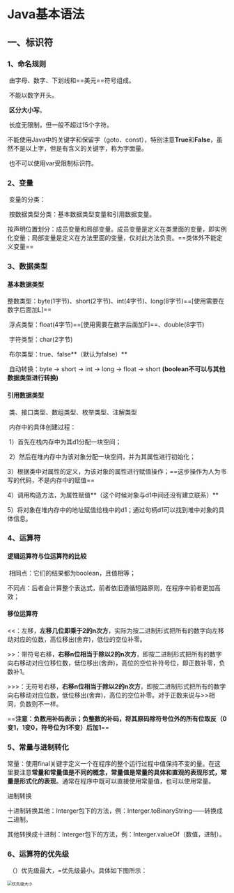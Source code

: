 # Java基本语法

## 一、标识符

### 1、命名规则

​	由字母、数字、下划线和==美元==符号组成。

​	不能以数字开头。

​	**区分大小写**。

​	长度无限制，但一般不超过15个字符。

​	不能使用Java中的关键字和保留字（goto、const），特别注意**True**和**False**，虽然不是以上字，但是有含义的关键字，称为字面量。

​	也不可以使用var受限制标识符。

### 2、变量

​	变量的分类：

​		按数据类型分类：基本数据类型变量和引用数据变量。

​		按声明位置划分：成员变量和局部变量。成员变量是定义在类里面的变量，即实例化变量；局部变量是定义在方法里面的变量，仅对此方法负责。==类体外不能定义变量==



### 3、数据类型

#### 基本数据类型

​	整数类型：byte(1字节)、short(2字节)、int(4字节)、long(8字节)==[使用需要在数字后面加L]==

​	浮点类型：float(4字节)==[使用需要在数字后面加F]==、double(8字节)

​	字符类型：char(2字节)

​	布尔类型：true、false**（默认为false）**

​	自动转换：byte -> short -> int -> long -> float -> short **(boolean不可以与其他数据类型进行转换)**

#### 引用数据类型

​	类、接口类型、数组类型、枚举类型、注解类型

​	内存中的具体创建过程：

​		1）首先在栈内存中为其d1分配一块空间；

​		2）然后在堆内存中为该对象分配一块空间，并为其属性进行初始化；

​		3）根据类中对属性的定义，为该对象的属性进行赋值操作；==这步操作为人为书写的代码，不是内存中的赋值==

​		4）调用构造方法，为属性赋值**（这个时候对象与d1中间还没有建立联系）**

​		5）将对象在堆内存中的地址赋值给栈中的d1；通过句柄d1可以找到堆中对象的具体信息。



### 4、运算符

#### 逻辑运算符与位运算符的比较

​	相同点：它们的结果都为boolean，且值相等；

​	不同点：后者会计算整个表达式，前者依旧遵循短路原则，在程序中前者更加高效；

#### 移位运算符

​	<<：左移，**左移几位即乘于2的n次方**，实际为按二进制形式把所有的数字向左移动对应的位数，高位移出(舍弃)，低位的空位补零。

​	>>：带符号右移，**右移n位相当于除以2的n次方**，即按二进制形式把所有的数字向右移动对应位移位数，低位移出(舍弃)，高位的空位补符号位，即正数补零，负数补1。

​	>>>：无符号右移，**右移n位相当于除以2的n次方**，即按二进制形式把所有的数字向右移动对应位数，低位移出(舍弃)，高位的空位补零。对于正数来说与>>相同，负数则不一样。

==**注意：负数用补码表示；负整数的补码，将其原码除符号位外的所有位取反（0变1，1变0，符号位为1不变）后加1**==

### 5、常量与进制转化

常量：使用final关键字定义一个在程序的整个运行过程中值保持不变的量。在这里要注意**常量和常量值是不同的概念，常量值是常量的具体和直观的表现形式，常量是形式化的表现**。通常在程序中既可以直接使用常量值，也可以使用常量。

进制转换

​	十进制转换其他：Interger包下的方法，例：Interger.toBinaryString——转换成二进制。

​	其他转换成十进制：Interger包下的方法，例：Interger.valueOf（数值，进制）。

### 6、运算符的优先级

​	（）优先级最大，=优先级最小。具体如下图所示：

<img src="https://bkimg.cdn.bcebos.com/pic/7e3e6709c93d70cfb3c1b0b7f0dcd100baa12b54?x-bce-process=image/watermark,image_d2F0ZXIvYmFpa2U4MA==,g_7,xp_5,yp_5" alt="优先级大小" style="zoom: 67%;" />





